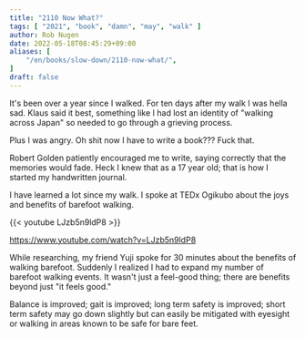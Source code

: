 ```yaml
---
title: "2110 Now What?"
tags: [ "2021", "book", "damn", "may", "walk" ]
author: Rob Nugen
date: 2022-05-18T08:45:29+09:00
aliases: [
    "/en/books/slow-down/2110-now-what/",
]
draft: false
---
```


It's been over a year since I walked.  For ten days after my walk I
was hella sad.  Klaus said it best, something like I had lost an
identity of "walking across Japan" so needed to go through a grieving
process.

Plus I was angry.  Oh shit now I have to write a book???  Fuck that.

Robert Golden patiently encouraged me to write, saying correctly that
the memories would fade.  Heck I knew that as a 17 year old; that is
how I started my handwritten journal.

I have learned a lot since my walk. I spoke at TEDx Ogikubo about the
joys and benefits of barefoot walking.

{{< youtube LJzb5n9ldP8 >}}

https://www.youtube.com/watch?v=LJzb5n9ldP8

While researching, my friend Yuji spoke for 30 minutes about the
benefits of walking barefoot.  Suddenly I realized I had to expand my
number of barefoot walking events.  It wasn't just a feel-good thing;
there are benefits beyond just "it feels good."

Balance is improved; gait is improved; long term safety is improved;
short term safety may go down slightly but can easily be mitigated
with eyesight or walking in areas known to be safe for bare feet.

